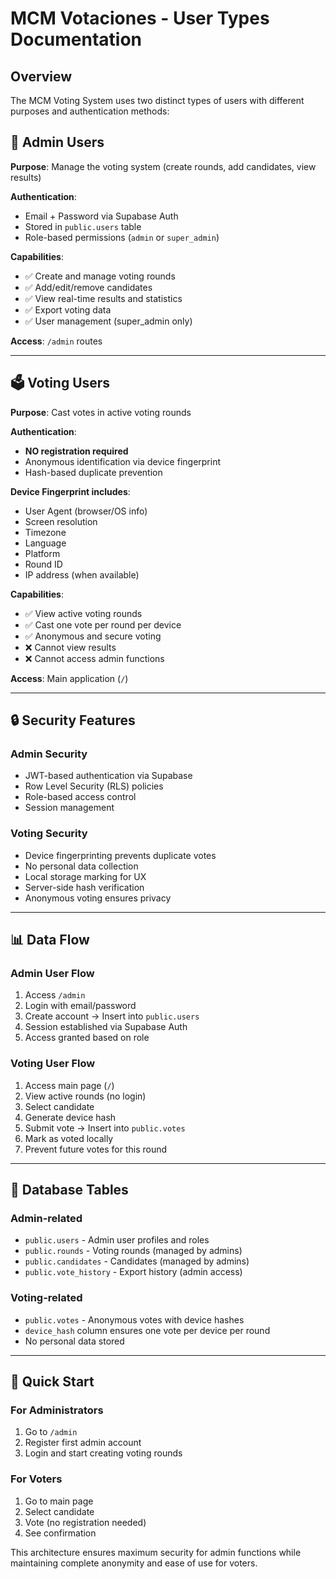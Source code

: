 # MCM Votaciones - User Types Documentation

## Overview
The MCM Voting System uses two distinct types of users with different purposes and authentication methods:

## 🔐 Admin Users
**Purpose**: Manage the voting system (create rounds, add candidates, view results)

**Authentication**: 
- Email + Password via Supabase Auth
- Stored in `public.users` table
- Role-based permissions (`admin` or `super_admin`)

**Capabilities**:
- ✅ Create and manage voting rounds
- ✅ Add/edit/remove candidates
- ✅ View real-time results and statistics
- ✅ Export voting data
- ✅ User management (super_admin only)

**Access**: `/admin` routes

---

## 🗳️ Voting Users
**Purpose**: Cast votes in active voting rounds

**Authentication**: 
- **NO registration required**
- Anonymous identification via device fingerprint
- Hash-based duplicate prevention

**Device Fingerprint includes**:
- User Agent (browser/OS info)
- Screen resolution
- Timezone
- Language
- Platform
- Round ID
- IP address (when available)

**Capabilities**:
- ✅ View active voting rounds
- ✅ Cast one vote per round per device
- ✅ Anonymous and secure voting
- ❌ Cannot view results
- ❌ Cannot access admin functions

**Access**: Main application (`/`)

---

## 🔒 Security Features

### Admin Security
- JWT-based authentication via Supabase
- Row Level Security (RLS) policies
- Role-based access control
- Session management

### Voting Security
- Device fingerprinting prevents duplicate votes
- No personal data collection
- Local storage marking for UX
- Server-side hash verification
- Anonymous voting ensures privacy

---

## 📊 Data Flow

### Admin User Flow
1. Access `/admin`
2. Login with email/password
3. Create account → Insert into `public.users`
4. Session established via Supabase Auth
5. Access granted based on role

### Voting User Flow
1. Access main page (`/`)
2. View active rounds (no login)
3. Select candidate
4. Generate device hash
5. Submit vote → Insert into `public.votes`
6. Mark as voted locally
7. Prevent future votes for this round

---

## 💾 Database Tables

### Admin-related
- `public.users` - Admin user profiles and roles
- `public.rounds` - Voting rounds (managed by admins)
- `public.candidates` - Candidates (managed by admins)
- `public.vote_history` - Export history (admin access)

### Voting-related
- `public.votes` - Anonymous votes with device hashes
- `device_hash` column ensures one vote per device per round
- No personal data stored

---

## 🚀 Quick Start

### For Administrators
1. Go to `/admin`
2. Register first admin account
3. Login and start creating voting rounds

### For Voters
1. Go to main page
2. Select candidate
3. Vote (no registration needed)
4. See confirmation

This architecture ensures maximum security for admin functions while maintaining complete anonymity and ease of use for voters.